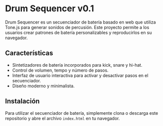 # Drum Sequencer v0.1

Drum Sequencer es un secuenciador de batería basado en web que utiliza Tone.js para generar sonidos de percusión. Este proyecto permite a los usuarios crear patrones de batería personalizables y reproducirlos en su navegador.

## Características

- Sintetizadores de batería incorporados para kick, snare y hi-hat.
- Control de volumen, tempo y número de pasos.
- Interfaz de usuario interactiva para activar y desactivar pasos en el secuenciador.
- Diseño moderno y minimalista.

## Instalación

Para utilizar el secuenciador de batería, simplemente clona o descarga este repositorio y abre el archivo `index.html` en tu navegador.
